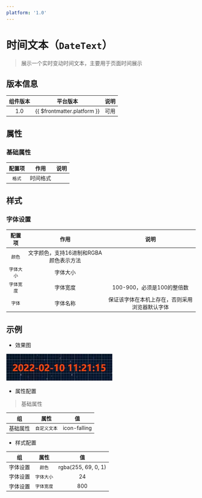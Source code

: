 ```yaml
---
platform: '1.0'
---
```



# 时间文本（`DateText`）

> 展示一个实时变动时间文本，主要用于页面时间展示

## 版本信息

|组件版本|平台版本|说明|
|:---:|:---:|:---:|
|1.0|{{ $frontmatter.platform }}|可用|

## 属性

### 基础属性

|配置项|作用|说明|
|:---:|:---:|:---:|
|`格式`|时间格式||


## 样式

### 字体设置

|配置项|作用|说明|
|:---:|:---:|:---:|
|`颜色`| 文字颜色，支持16进制和RGBA颜色表示方法||
|`字体大小`|字体大小||
|`字体宽度`|字体宽度|100-900，必须是100的整倍数|
|`字体`|字体名称|保证该字体在本机上存在，否则采用浏览器默认字体|


## 示例

- 效果图

![静态文本](./img/DateTimeText.jpg)

- 属性配置

> 基础属性

|组|属性|值|
|:---:|:---:|:---:|
|基础属性| `自定义文本`|icon-falling|

- 样式配置

|组|属性|值|
|:---:|:---:|:---:|
|字体设置| `颜色`|rgba(255, 69, 0, 1)|
|字体设置|`字体大小`|24|
|字体设置|`字体宽度`|800|
